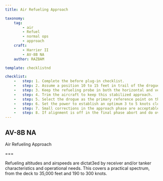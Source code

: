 ```yaml
---
title: Air Refueling Approach 

taxonomy:
    tag:
        - air
        - Refuel
        - normal ops
        - approach
    craft:
        - Harrier II
        - AV-8B NA
    author: RAZBAM

template: checklistnd

checklist:
    -   step: 1. Complete the before plug-in checklist. 
    -   step: 2. Assume a position 10 to 15 feet in trail of the drogue. 
    -   step: 3. Keep the refueling probe in both the horizontal and vertical reference planes. 
    -   step: 4. Trim the aircraft to keep this stabilized approach. 
    -   step: 5. Select the drogue as the primary reference point on the tanker. 
    -   step: 6. Set the power to establish an optimum 3 to 5 knots closure rate on the drogue. 
    -   step: 7. Small corrections in the approach phase are acceptable<br />a. Small lateral corrections are made with the rudder. <br />b. Small vertical corrections are made with the stabilator. <br />c. Avoid corrections in the longitudinal axis. They cause probe displacement in both the lateral and vertical reference planes. 
    -   step: 8. If alignment is off in the final phase abort and do over. 
---
```


## AV-8B NA 
Air Refueling Approach

===

Refueling altitudes and airspeeds are dictat3ed by receiver and/or tanker characteristics and operational needs. This covers a practical spectrum, from the deck to 35,000 feet and 190 to 300 knots. 
